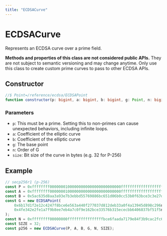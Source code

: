 ```yaml
---
title: "ECDSACurve"
---
```


# ECDSACurve

Represents an ECDSA curve over a prime field.

**Methods and properties of this class are not considered public APIs.** They are not subject to semantic versioning and may change anytime. Only use this class to create custom prime curves to pass to other ECDSA APIs.

## Constructor

```ts
//$ Point=/reference/ecdsa/ECDSAPoint
function constructor(p: bigint, a: bigint, b: bigint, g: Point, n: bigint, size: number): this;
```

### Parameters

- `p`: This must be a prime. Setting this to non-primes can cause unexpected behaviors, including infinite loops.
- `a`: Coefficient of the elliptic curve
- `b`: Coefficient of the elliptic curve
- `g`: The base point
- `n`: Order of G
- `size`: Bit size of the curve in bytes (e.g. 32 for P-256)

## Example

```ts
// secp256r1 (p-256)
const P = 0xffffffff00000001000000000000000000000000ffffffffffffffffffffffffn;
const A = 0xffffffff00000001000000000000000000000000fffffffffffffffffffffffcn;
const B = 0x5ac635d8aa3a93e7b3ebbd55769886bc651d06b0cc53b0f63bce3c3e27d2604bn;
const G = new ECDSAPoint(
	0x6b17d1f2e12c4247f8bce6e563a440f277037d812deb33a0f4a13945d898c296n,
	0x4fe342e2fe1a7f9b8ee7eb4a7c0f9e162bce33576b315ececbb6406837bf51f5n
);
const N = 0xffffffff00000000ffffffffffffffffbce6faada7179e84f3b9cac2fc632551n;
const SIZE = 32;
const p256 = new ECDSACurve(P, A, B, G, N, SIZE);
```
